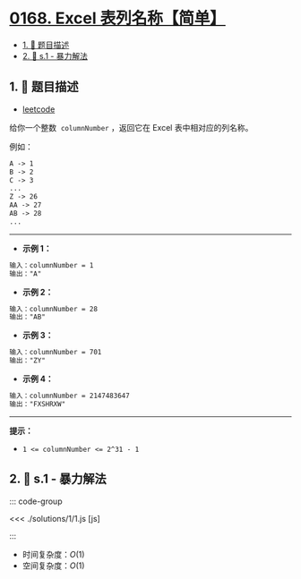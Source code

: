 # [0168. Excel 表列名称【简单】](https://github.com/tnotesjs/TNotes.leetcode/tree/main/notes/0168.%20Excel%20%E8%A1%A8%E5%88%97%E5%90%8D%E7%A7%B0%E3%80%90%E7%AE%80%E5%8D%95%E3%80%91)

<!-- region:toc -->

- [1. 📝 题目描述](#1--题目描述)
- [2. 🎯 s.1 - 暴力解法](#2--s1---暴力解法)

<!-- endregion:toc -->

## 1. 📝 题目描述

- [leetcode](https://leetcode.cn/problems/excel-sheet-column-title/)

给你一个整数  `columnNumber` ，返回它在 Excel 表中相对应的列名称。

例如：

```txt
A -> 1
B -> 2
C -> 3
...
Z -> 26
AA -> 27
AB -> 28
...
```

---

- **示例 1：**

```txt
输入：columnNumber = 1
输出："A"
```

- **示例 2：**

```txt
输入：columnNumber = 28
输出："AB"
```

- **示例 3：**

```txt
输入：columnNumber = 701
输出："ZY"
```

- **示例 4：**

```txt
输入：columnNumber = 2147483647
输出："FXSHRXW"
```

---

**提示：**

- `1 <= columnNumber <= 2^31 - 1`

## 2. 🎯 s.1 - 暴力解法

::: code-group

<<< ./solutions/1/1.js [js]

:::

- 时间复杂度：$O(1)$
- 空间复杂度：$O(1)$
